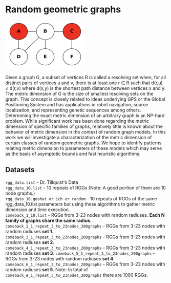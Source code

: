 # Random geometric graphs

<img src="https://github.com/rctillquist20/random-geometric-graphs/blob/evanalba/images/metric_dimension_logo.png?raw=true" width="250px" height="150px">

Given a graph G, a subset of vertices R is called a resolving set when, for all distinct pairs of vertices u and v, there is at least one r ∈ R such that d(r,u) ≠ d(r,v) where d(x,y) is the shortest path distance between vertices x and y. The metric dimension of G is the size of smallest resolving sets on the graph. This concept is closely related to ideas underlying GPS or the Global Positioning System and has applications in robot navigation, source localization, and representing genetic sequences among others. Determining the exact metric dimension of an arbitrary graph is an NP-hard problem. While significant work has been done regarding the metric dimension of specific families of graphs, relatively little is known about the behavior of metric dimension in the context of random graph models. In this work we will investigate a characterization of the metric dimension of certain classes of random geometric graphs. We hope to identify patterns relating metric dimension to parameters of these models which may serve as the basis of asymptotic bounds and fast heuristic algorithms.

## Datasets
`rgg_data.list` - Dr. Tillquist's Data\
`rgg_data_10.list` - 10 repeats of RGGs (Note: A good portion of them are 10 node graphs.)\
`rgg_data_10.geohat or ich or random` - 10 repeats of RGGs of the same rgg_data_10.list parameters but using these algorithms to gather metric dimension and time execution.\
`comeback_1_10.list` - RGGs from 3-23 nodes with random radiuses. **Each N family of graphs share the same radius.**\
`comeback_2_1_repeat_3_to_23nodes_200graphs` - RGGs from 3-23 nodes with random radiuses **set 1**.\
`comeback_3_1_repeat_3_to_23nodes_200graphs` - RGGs from 3-23 nodes with random radiuses **set 2**.\
`comeback_4_1_repeat_3_to_23nodes_200graphs` - RGGs from 3-23 nodes with random radiuses **set 3**.
`comeback_5_1_repeat_3_to_23nodes_200graphs` - RGGs from 3-23 nodes with random radiuses **set 4**.\
`comeback_6_1_repeat_3_to_23nodes_200graphs` - RGGs from 3-23 nodes with random radiuses **set 5**.
Note: In total of `comeback_#_1_repeat_3_to_23nodes_200graphs` there are 1000 RGGs.


